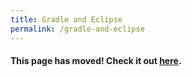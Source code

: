 ```yaml
---
title: Gradle and Eclipse
permalink: /gradle-and-eclipse
---
```

#### This page has moved! Check it out [here](https://libgdx.com/dev/setup/).

<!-- Keep this page, since external sites might still link here -->